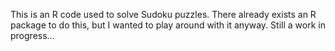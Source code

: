 This is an R code used to solve Sudoku puzzles. There already exists an R package to do this, but I wanted to play around with it anyway. Still a work in progress...
